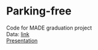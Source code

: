 # Parking-free
Code for MADE graduation project \
Data: [link](https://app.roboflow.com/ds/viKDltrgVI?key=E05RidPWeE) \
[Presentation](https://github.com/ioiein/Parking-free/blob/main/Presentation.pdf)
